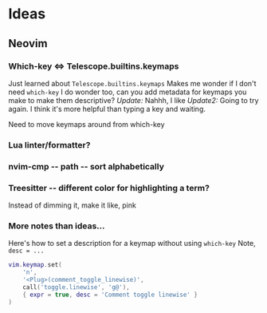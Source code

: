 # Ideas

## Neovim
### Which-key <=> Telescope.builtins.keymaps
Just learned about `Telescope.builtins.keymaps`
Makes me wonder if I don't need `which-key`
I do wonder too, can you add metadata for keymaps you make to make them descriptive?
_Update:_ Nahhh, I like
_Update2:_ Going to try again. I think it's more helpful than typing a key and waiting.

Need to move keymaps around from which-key


### Lua linter/formatter?

### nvim-cmp -- path -- sort alphabetically

### Treesitter -- different color for highlighting a term?
Instead of dimming it, make it like, pink

### More notes than ideas...
Here's how to set a description for a keymap without using `which-key`
Note, `desc = ...`
```lua
vim.keymap.set(
    'n',
    '<Plug>(comment_toggle_linewise)',
    call('toggle.linewise', 'g@'),
    { expr = true, desc = 'Comment toggle linewise' }
)
```
